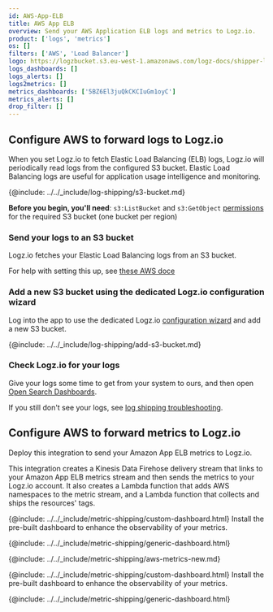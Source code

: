 ```yaml
---
id: AWS-App-ELB
title: AWS App ELB
overview: Send your AWS Application ELB logs and metrics to Logz.io.
product: ['logs', 'metrics']
os: []
filters: ['AWS', 'Load Balancer']
logo: https://logzbucket.s3.eu-west-1.amazonaws.com/logz-docs/shipper-logos/aws-app-elb.svg
logs_dashboards: []
logs_alerts: []
logs2metrics: []
metrics_dashboards: ['5BZ6El3juQkCKCIuGm1oyC']
metrics_alerts: []
drop_filter: []
---
```


## Configure AWS to forward logs to Logz.io

When you set Logz.io to fetch Elastic Load Balancing (ELB) logs, Logz.io will periodically read logs from the configured S3 bucket. Elastic Load Balancing logs are useful for application usage intelligence and monitoring.

{@include: ../../_include/log-shipping/s3-bucket.md}



**Before you begin, you'll need**:
`s3:ListBucket` and `s3:GetObject` [permissions](https://docs.logz.io/docs/user-guide/admin/give-aws-access-with-iam-roles/) for the required S3 bucket (one bucket per region)

 

### Send your logs to an S3 bucket

Logz.io fetches your Elastic Load Balancing logs from an S3 bucket.

For help with setting this up, see [these AWS doce](https://docs.aws.amazon.com/elasticloadbalancing/latest/application/load-balancer-access-logs.html)



### Add a new S3 bucket using the dedicated Logz.io configuration wizard

Log into the app to use the dedicated Logz.io [configuration wizard](https://app.logz.io/#/dashboard/send-your-data/log-sources/elastic-load-balancing) and add a new S3 bucket.


<!-- logzio-inject:aws:elb -->

{@include: ../../_include/log-shipping/add-s3-bucket.md}


### Check Logz.io for your logs

Give your logs some time to get from your system to ours, and then open [Open Search Dashboards](https://app.logz.io/#/dashboard/osd).

If you still don't see your logs, see [log shipping troubleshooting](https://docs.logz.io/docs/user-guide/log-management/troubleshooting/log-shipping-troubleshooting/).


## Configure AWS to forward metrics to Logz.io

Deploy this integration to send your Amazon App ELB metrics to Logz.io.

This integration creates a Kinesis Data Firehose delivery stream that links to your Amazon App ELB metrics stream and then sends the metrics to your Logz.io account. It also creates a Lambda function that adds AWS namespaces to the metric stream, and a Lambda function that collects and ships the resources' tags.

{@include: ../../_include/metric-shipping/custom-dashboard.html} Install the pre-built dashboard to enhance the observability of your metrics.

<!-- logzio-inject:install:grafana:dashboards ids=["5BZ6El3juQkCKCIuGm1oyC"] -->

{@include: ../../_include/metric-shipping/generic-dashboard.html}

{@include: ../../_include/metric-shipping/aws-metrics-new.md}

{@include: ../../_include/metric-shipping/custom-dashboard.html} Install the pre-built dashboard to enhance the observability of your metrics.

<!-- logzio-inject:install:grafana:dashboards ids=["5BZ6El3juQkCKCIuGm1oyC"] -->

{@include: ../../_include/metric-shipping/generic-dashboard.html}

